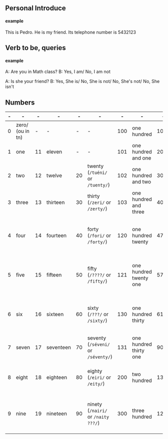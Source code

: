 ## Personal Introduce

#### example

This is Pedro. He is my friend. Its telephone number is 5432123

## Verb to be, queries

#### example

A: Are you in Math class?
B: Yes, I am/ No, I am not

A: Is she your friend?
B: Yes, She is/ No, She is not/ No, She's not/ No, She isn't

## Numbers

| -   | -                | -   | -         | -   | -                                   | -   | -                      | -    | -                                        |
| --- | ---------------- | --- | --------- | --- | ----------------------------------- | --- | ---------------------- | ---- | ---------------------------------------- |
| 0   | zero/ (ou in tn) | -   | -         | -   | -                                   | 100 | one hundred            | 1000 | one thousand                             |
| 1   | one              | 11  | eleven    | -   | -                                   | 101 | one hundred and one    | 2000 | two thousand                             |
| 2   | two              | 12  | twelve    | 20  | twenty (`/tuéni/` or `/tuenty/`)    | 102 | one hundred and two    | 3000 | three thousand                           |
| 3   | three            | 13  | thirteen  | 30  | thirty (`/zeri/` or `/zerty/`)      | 103 | one hundred and three  | 4000 | four thousand                            |
| 4   | four             | 14  | fourteen  | 40  | forty (`/fori/` or `/forty/`)       | 120 | one hundred twenty     | 4738 | four thousand seven hundred thirty eight |
| 5   | five             | 15  | fifteen   | 50  | fifty (`/????/` or `/fifty/`)       | 121 | one hundred twenty one | 5721 | five thousand seven hundred twenty one   |
| 6   | six              | 16  | sixteen   | 60  | sixty (`/???/` or `/sixty/`)        | 130 | one hundred thirty     | 6101 | six thousand ono hundred and one ???     |
| 7   | seven            | 17  | seventeen | 70  | seventy (`/séveni/` or `/séventy/`) | 131 | one hundred thirty one | 9024 | nine thousand twenty four                |
| 8   | eight            | 18  | eighteen  | 80  | eighty (`/eiri/` or `/eity/`)       | 200 | two hundred            | 1320 | one thousand three hundred twenty        |
| 9   | nine             | 19  | nineteen  | 90  | ninety (`/nairi/` or `/naity ???/`) | 300 | three hundred          | 1234 | one thousand two hundred thirty four     |
